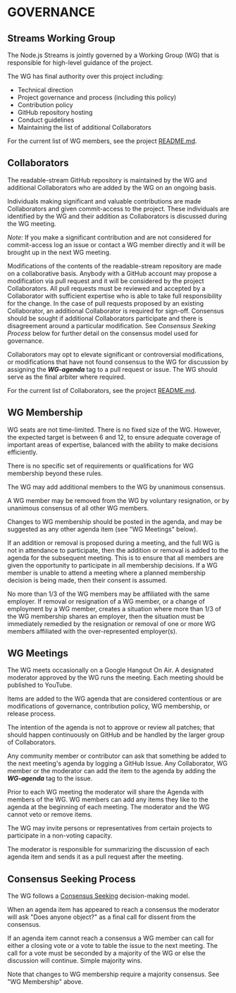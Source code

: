 # GOVERNANCE

## Streams Working Group

The Node.js Streams is jointly governed by a Working Group \(WG\) that is responsible for high-level guidance of the project.

The WG has final authority over this project including:

* Technical direction
* Project governance and process \(including this policy\)
* Contribution policy
* GitHub repository hosting
* Conduct guidelines
* Maintaining the list of additional Collaborators

For the current list of WG members, see the project [README.md](./#current-project-team-members).

## Collaborators

The readable-stream GitHub repository is maintained by the WG and additional Collaborators who are added by the WG on an ongoing basis.

Individuals making significant and valuable contributions are made Collaborators and given commit-access to the project. These individuals are identified by the WG and their addition as Collaborators is discussed during the WG meeting.

_Note:_ If you make a significant contribution and are not considered for commit-access log an issue or contact a WG member directly and it will be brought up in the next WG meeting.

Modifications of the contents of the readable-stream repository are made on a collaborative basis. Anybody with a GitHub account may propose a modification via pull request and it will be considered by the project Collaborators. All pull requests must be reviewed and accepted by a Collaborator with sufficient expertise who is able to take full responsibility for the change. In the case of pull requests proposed by an existing Collaborator, an additional Collaborator is required for sign-off. Consensus should be sought if additional Collaborators participate and there is disagreement around a particular modification. See _Consensus Seeking Process_ below for further detail on the consensus model used for governance.

Collaborators may opt to elevate significant or controversial modifications, or modifications that have not found consensus to the WG for discussion by assigning the _**WG-agenda**_ tag to a pull request or issue. The WG should serve as the final arbiter where required.

For the current list of Collaborators, see the project [README.md](./#members).

## WG Membership

WG seats are not time-limited. There is no fixed size of the WG. However, the expected target is between 6 and 12, to ensure adequate coverage of important areas of expertise, balanced with the ability to make decisions efficiently.

There is no specific set of requirements or qualifications for WG membership beyond these rules.

The WG may add additional members to the WG by unanimous consensus.

A WG member may be removed from the WG by voluntary resignation, or by unanimous consensus of all other WG members.

Changes to WG membership should be posted in the agenda, and may be suggested as any other agenda item \(see "WG Meetings" below\).

If an addition or removal is proposed during a meeting, and the full WG is not in attendance to participate, then the addition or removal is added to the agenda for the subsequent meeting. This is to ensure that all members are given the opportunity to participate in all membership decisions. If a WG member is unable to attend a meeting where a planned membership decision is being made, then their consent is assumed.

No more than 1/3 of the WG members may be affiliated with the same employer. If removal or resignation of a WG member, or a change of employment by a WG member, creates a situation where more than 1/3 of the WG membership shares an employer, then the situation must be immediately remedied by the resignation or removal of one or more WG members affiliated with the over-represented employer\(s\).

## WG Meetings

The WG meets occasionally on a Google Hangout On Air. A designated moderator approved by the WG runs the meeting. Each meeting should be published to YouTube.

Items are added to the WG agenda that are considered contentious or are modifications of governance, contribution policy, WG membership, or release process.

The intention of the agenda is not to approve or review all patches; that should happen continuously on GitHub and be handled by the larger group of Collaborators.

Any community member or contributor can ask that something be added to the next meeting's agenda by logging a GitHub Issue. Any Collaborator, WG member or the moderator can add the item to the agenda by adding the _**WG-agenda**_ tag to the issue.

Prior to each WG meeting the moderator will share the Agenda with members of the WG. WG members can add any items they like to the agenda at the beginning of each meeting. The moderator and the WG cannot veto or remove items.

The WG may invite persons or representatives from certain projects to participate in a non-voting capacity.

The moderator is responsible for summarizing the discussion of each agenda item and sends it as a pull request after the meeting.

## Consensus Seeking Process

The WG follows a [Consensus Seeking](http://en.wikipedia.org/wiki/Consensus-seeking_decision-making) decision-making model.

When an agenda item has appeared to reach a consensus the moderator will ask "Does anyone object?" as a final call for dissent from the consensus.

If an agenda item cannot reach a consensus a WG member can call for either a closing vote or a vote to table the issue to the next meeting. The call for a vote must be seconded by a majority of the WG or else the discussion will continue. Simple majority wins.

Note that changes to WG membership require a majority consensus. See "WG Membership" above.

